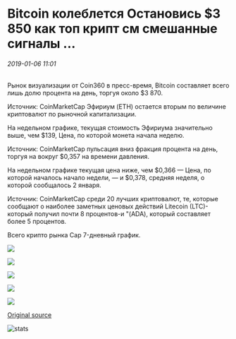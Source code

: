 # Bitcoin колеблется Остановись $3 850 как топ крипт см смешанные сигналы ...

###### 2019-01-06 11:01

Рынок визуализации от Coin360 в пресс-время, Bitcoin составляет всего лишь долю процента на день, торгуя около $3 870.

Источник: CoinMarketCap Эфириум (ETH) остается вторым по величине криптовалют по рыночной капитализации.

На недельном графике, текущая стоимость Эфириума значительно выше, чем $139, Цена, по которой монета начала неделю.

Источник: CoinMarketCap пульсация вниз фракция процента на день, торгуя на вокруг $0,357 на времени давления.

На недельном графике текущая цена ниже, чем $0,366 — Цена, по которой началось начало недели, — и $0,378, средняя неделя, о которой сообщалось 2 января.

Источник: CoinMarketCap среди 20 лучших криптовалют, те, которые сообщают о наиболее заметных ценовых действий Litecoin (LTC)-который получил почти 8 процентов-и "(ADA), который составляет более 5 процентов.

Всего крипто рынка Cap 7-дневный график.

![](https://s3.cointelegraph.com/storage/uploads/view/4785712dc79218ca2c7bf08390b8ca7f.png)

![](https://s3.cointelegraph.com/storage/uploads/view/28af510ed48ebd4035b7771dc6e0700a.png)

![](https://s3.cointelegraph.com/storage/uploads/view/857ebdd72d0ca91629c62b780e99b4ee.png)

![](https://s3.cointelegraph.com/storage/uploads/view/4fcd9cedfc327bb8ce5facd2827caa41.png)

![](https://s3.cointelegraph.com/storage/uploads/view/8ae90e57f22d2c6021998acbe22d7aed.png)

[Original source](https://cointelegraph.com/news/bitcoin-hovers-over-3-850-as-top-cryptos-see-mixed-signals)

![stats](https://c.statcounter.com/11760860/0/a89fa40b/1/ "stats")